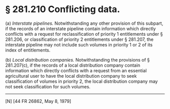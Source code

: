 # § 281.210   Conflicting data.

(a) *Interstate pipelines.* Notwithstanding any other provision of this subpart, if the records of an interstate pipeline contain information which directly conflicts with a request for reclassification of priority 1 entitlements under § 281.206, or classification of priority 2 entitlements under § 281.207, the interstate pipeline may not include such volumes in priority 1 or 2 of its index of entitlements. 


(b) *Local distribution companies.* Notwithstanding the provisions of § 281.207(c), if the records of a local distribution company contain information which directly conflicts with a request from an essential agricultural user to have the local distribution company to seek classification of volumes in priority 2, the local distribution company may not seek classification for such volumes. 



---

[N] [44 FR 26862, May 8, 1979] 




